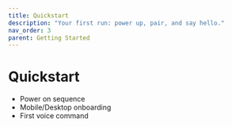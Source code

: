 ```yaml
---
title: Quickstart
description: "Your first run: power up, pair, and say hello."
nav_order: 3
parent: Getting Started
---
```


# Quickstart

-   Power on sequence
-   Mobile/Desktop onboarding
-   First voice command
